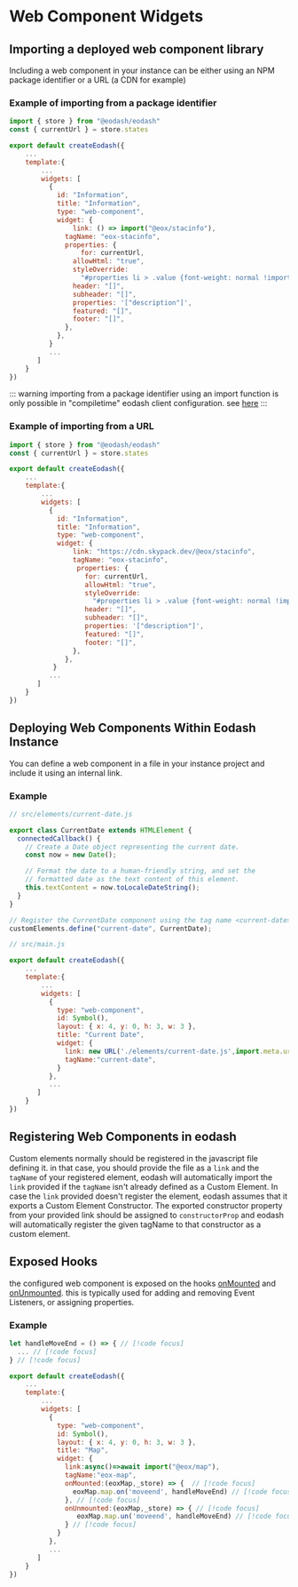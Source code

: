# Web Component Widgets

## Importing a deployed web component library

Including a web component in your instance can be either using an NPM package identifier or a URL (a CDN for example)

### Example of importing from a package identifier

```js
import { store } from "@eodash/eodash"
const { currentUrl } = store.states

export default createEodash({
    ...
    template:{
        ...
        widgets: [
          {
            id: "Information",
            title: "Information",
            type: "web-component",
            widget: {
                link: () => import("@eox/stacinfo"),
              tagName: "eox-stacinfo",
              properties: {
                  for: currentUrl,
                allowHtml: "true",
                styleOverride:
                  "#properties li > .value {font-weight: normal !important;}",
                header: "[]",
                subheader: "[]",
                properties: '["description"]',
                featured: "[]",
                footer: "[]",
              },
            },
          }
          ...
       ]
    }
})

```

::: warning
importing from a package identifier using an import function is only possible in "compiletime" eodash client configuration. see [here](/api/types/core/client/types/interfaces/WebComponentProps.html#link)
:::

### Example of importing from a URL

```js
import { store } from "@eodash/eodash"
const { currentUrl } = store.states

export default createEodash({
    ...
    template:{
        ...
        widgets: [
          {
            id: "Information",
            title: "Information",
            type: "web-component",
            widget: {
                link: "https://cdn.skypack.dev/@eox/stacinfo",
                tagName: "eox-stacinfo",
                 properties: {
                   for: currentUrl,
                   allowHtml: "true",
                   styleOverride:
                     "#properties li > .value {font-weight: normal !important;}",
                   header: "[]",
                   subheader: "[]",
                   properties: '["description"]',
                   featured: "[]",
                   footer: "[]",
                },
              },
           }
          ...
       ]
    }
})
```

## Deploying Web Components Within Eodash Instance

You can define a web component in a file in your instance project and include it using an internal link.

### Example

```js
// src/elements/current-date.js

export class CurrentDate extends HTMLElement {
  connectedCallback() {
    // Create a Date object representing the current date.
    const now = new Date();

    // Format the date to a human-friendly string, and set the
    // formatted date as the text content of this element.
    this.textContent = now.toLocaleDateString();
  }
}

// Register the CurrentDate component using the tag name <current-date>.
customElements.define("current-date", CurrentDate);
```

```js
// src/main.js

export default createEodash({
    ...
    template:{
        ...
        widgets: [
          {
            type: "web-component",
            id: Symbol(),
            layout: { x: 4, y: 0, h: 3, w: 3 },
            title: "Current Date",
            widget: {
              link: new URL('./elements/current-date.js',import.meta.url).href,
              tagName:"current-date",
            }
          },
          ...
       ]
    }
})
```

## Registering Web Components in eodash

Custom elements normally should be registered in the javascript file defining it. in that case, you should provide the file as a `link` and the `tagName` of your registered element, eodash will automatically import the `link` provided if the `tagName` isn't already defined as a Custom Element. In case the `link` provided doesn't register the element, eodash assumes that it exports a Custom Element Constructor. The exported constructor property from your provided link should be assigned to `constructorProp` and eodash will automatically register the given tagName to that constructor as a custom element.

## Exposed Hooks

the configured web component is exposed on the hooks [onMounted](/api/types/core/client/types/interfaces/WebComponentProps.html#onmounted) and [onUnmounted](/api/types/core/client/types/interfaces/WebComponentProps.html#onunmounted). this is typically used for adding and removing Event Listeners, or assigning properties.

### Example

```js
let handleMoveEnd = () => { // [!code focus]
  ... // [!code focus]
} // [!code focus]

export default createEodash({
    ...
    template:{
        ...
        widgets: [
          {
            type: "web-component",
            id: Symbol(),
            layout: { x: 4, y: 0, h: 3, w: 3 },
            title: "Map",
            widget: {
              link:async()=>await import("@eox/map"),
              tagName:"eox-map",
              onMounted:(eoxMap,_store) => {  // [!code focus]
                eoxMap.map.on('moveend', handleMoveEnd) // [!code focus]
              }, // [!code focus]
              onUnmounted:(eoxMap,_store) => { // [!code focus]
                 eoxMap.map.un('moveend', handleMoveEnd) // [!code focus]
              } // [!code focus]
            }
          },
          ...
       ]
    }
})
```

```

```
